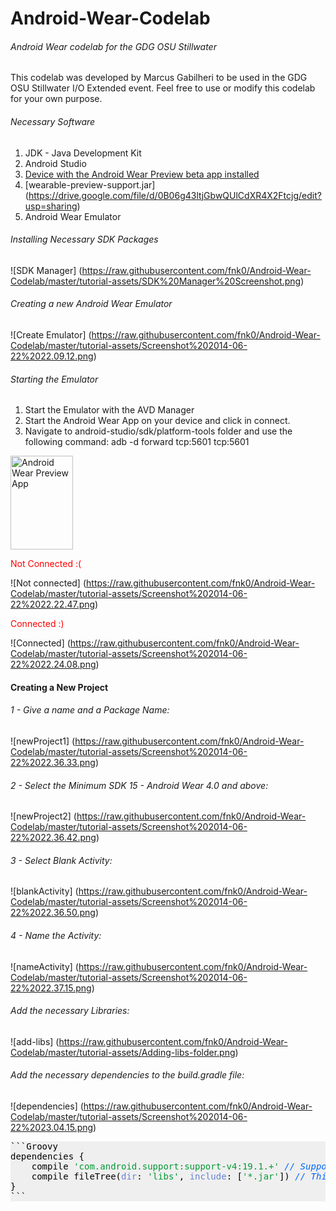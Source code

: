 Android-Wear-Codelab
====================

###### Android Wear codelab for the GDG OSU Stillwater
This codelab was developed by Marcus Gabilheri to be used in the GDG OSU Stillwater I/O Extended event.
Feel free to use or modify this codelab for your own purpose.

###### Necessary Software
1. JDK - Java Development Kit
2. Android Studio
3. [Device with the Android Wear Preview beta app installed](https://play.google.com/store/apps/details?id=com.google.android.wearablepreview.app)
4. [wearable-preview-support.jar] (https://drive.google.com/file/d/0B06g43ltjGbwQUlCdXR4X2Ftcjg/edit?usp=sharing) 
5. Android Wear Emulator 

###### Installing Necessary SDK Packages
![SDK Manager] (https://raw.githubusercontent.com/fnk0/Android-Wear-Codelab/master/tutorial-assets/SDK%20Manager%20Screenshot.png)

###### Creating a new Android Wear Emulator
![Create Emulator] (https://raw.githubusercontent.com/fnk0/Android-Wear-Codelab/master/tutorial-assets/Screenshot%202014-06-22%2022.09.12.png)

###### Starting the Emulator

1. Start the Emulator with the AVD Manager
2. Start the Android Wear App on your device and click in connect.
3. Navigate to android-studio/sdk/platform-tools folder and use the following command: adb -d forward tcp:5601 tcp:5601

<img src="https://raw.githubusercontent.com/fnk0/Android-Wear-Codelab/master/tutorial-assets/android-wear-app.png" alt="Android Wear Preview App" style="width:100px;height:150px">

<font color='red'> Not Connected :( </font>

![Not connected] (https://raw.githubusercontent.com/fnk0/Android-Wear-Codelab/master/tutorial-assets/Screenshot%202014-06-22%2022.22.47.png)

<font color='red'> Connected :) </font>

![Connected] (https://raw.githubusercontent.com/fnk0/Android-Wear-Codelab/master/tutorial-assets/Screenshot%202014-06-22%2022.24.08.png)

#### Creating a New Project

###### 1 - Give a name and a Package Name:

![newProject1] (https://raw.githubusercontent.com/fnk0/Android-Wear-Codelab/master/tutorial-assets/Screenshot%202014-06-22%2022.36.33.png)

###### 2 - Select the Minimum SDK 15 - Android Wear 4.0 and above:

![newProject2] (https://raw.githubusercontent.com/fnk0/Android-Wear-Codelab/master/tutorial-assets/Screenshot%202014-06-22%2022.36.42.png)

###### 3 - Select Blank Activity:

![blankActivity] (https://raw.githubusercontent.com/fnk0/Android-Wear-Codelab/master/tutorial-assets/Screenshot%202014-06-22%2022.36.50.png)

###### 4 - Name the Activity:

![nameActivity] (https://raw.githubusercontent.com/fnk0/Android-Wear-Codelab/master/tutorial-assets/Screenshot%202014-06-22%2022.37.15.png)

###### Add the necessary Libraries:

![add-libs] (https://raw.githubusercontent.com/fnk0/Android-Wear-Codelab/master/tutorial-assets/Adding-libs-folder.png)

###### Add the necessary dependencies to the build.gradle file:
![dependencies] (https://raw.githubusercontent.com/fnk0/Android-Wear-Codelab/master/tutorial-assets/Screenshot%202014-06-22%2023.04.15.png)

<pre style="background:rgba(238,238,238,0.92);color:#000">
```Groovy
dependencies {
    compile <span style="color:#093">'com.android.support:support-v4:19.1.+'</span> <span style="color:#06f;font-style:italic">// Support libraries</span>
    compile fileTree(<span style="color:#6782d3">dir</span>: <span style="color:#093">'libs'</span>, <span style="color:#6782d3">include</span>: [<span style="color:#093">'*.jar'</span>]) <span style="color:#06f;font-style:italic">// This compiles all the .jar inside libs folder</span>
}
```
</pre>
